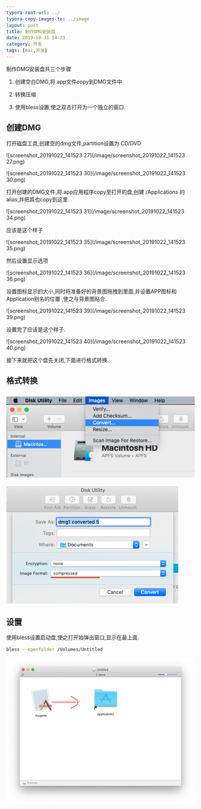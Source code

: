```yaml
---
typora-root-url: ../
typora-copy-images-to: ../image
layout: post
title: 制作DMG安装盘
date: 2019-10-31 14:23
category: 开发
tags: [mac,开发]
---
```




制作DMG安装盘共三个步骤

1. 创建空白DMG,将.app文件copy到DMG文件中

2. 转换压缩
3. 使用bless设置,使之双击打开为一个独立的窗口.



## 创建DMG

打开磁盘工具,创建空的dmg文件,partition设置为 CD/DVD

![screenshot_20191022_141523 27](/image/screenshot_20191022_141523 27.png)



![screenshot_20191022_141523 30](/image/screenshot_20191022_141523 30.png)

打开创建的DMG文件,将.app应用程序copy至打开的盘,创建 /Applications 的alias,并把其也copy到这里.



![screenshot_20191022_141523 31](/image/screenshot_20191022_141523 34.png)

应该是这个样子

![screenshot_20191022_141523 35](/image/screenshot_20191022_141523 35.png)

然后设置显示选项



![screenshot_20191022_141523 36](/image/screenshot_20191022_141523 36.png)

设置图标显示的大小,同时将准备好的背景图拖拽到里面,并设置APP图标和Application别名的位置 ,使之与背景图贴合.

![screenshot_20191022_141523 39](/image/screenshot_20191022_141523 39.png)

设置完了应该是这个样子.

![screenshot_20191022_141523 40](/image/screenshot_20191022_141523 40.png)

接下来就把这个盘先关闭,下面进行格式转换.



## 格式转换



## 						![screenshot_2019](/image/screenshot_2019-2505059.png)

![screenshot_2019](/image/screenshot_20191022_141.png)

## 设置

使用bless设置启动盘,使之打开始弹出窗口,显示在最上面.

```sh
bless --openfolder /Volumes/Untitled
```

![screenshot_20191022_14152](/image/screenshot_20191022_14152.png)